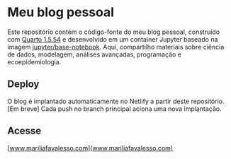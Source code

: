 # Meu blog pessoal

Este repositório contém o código-fonte do meu blog pessoal, construído com [Quarto 1.5.54](https://quarto.org/) e desenvolvido em um container Jupyter baseado na imagem [jupyter/base-notebook](https://hub.docker.com/r/jupyter/base-notebook/). Aqui, compartilho materiais sobre ciência de dados, modelagem, análises avançadas, programação e ecoepidemiologia.

## Deploy

O blog é implantado automaticamente no Netlify a partir deste repositório. 
[Em breve] Cada push no branch principal aciona uma nova implantação.

## Acesse

[www.mariliafavalesso.com](www.mariliafavalesso.com)


